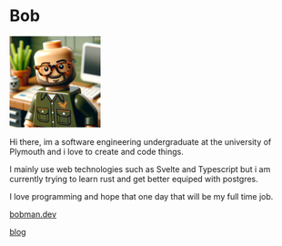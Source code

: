 # Bob

<img src='bob.jpg' alt='bob' style="width:10rem;height:10rem">

Hi there, im a software engineering undergraduate at the university of Plymouth
and i love to create and code things.

I mainly use web technologies such as Svelte and Typescript but i am currently
trying to learn rust and get better equiped with postgres.

I love programming and hope that one day that will be my full time job.

[bobman.dev](https://bobman.dev)

[blog](https://bobman.dev/blog)
